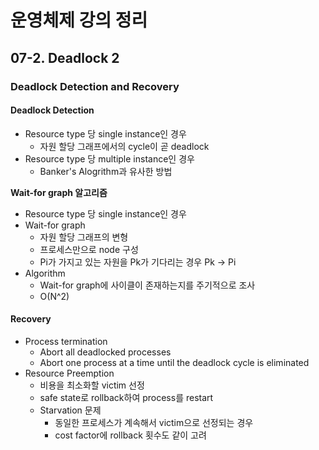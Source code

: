 # 운영체제 강의 정리

## 07-2. Deadlock 2

### Deadlock Detection and Recovery

#### **Deadlock Detection**

- Resource type 당 single instance인 경우
  - 자원 할당 그래프에서의 cycle이 곧 deadlock
- Resource type 당 multiple instance인 경우
  - Banker's Alogrithm과 유사한 방법

**Wait-for graph 알고리즘**

-  Resource type 당 single instance인 경우
- Wait-for graph
  - 자원 할당 그래프의 변형
  - 프로세스만으로 node 구성
  - Pi가 가지고 있는 자원을 Pk가 기다리는 경우 Pk -> Pi
- Algorithm
  - Wait-for graph에 사이클이 존재하는지를 주기적으로 조사
  - O(N^2)

#### **Recovery**

- Process termination
  - Abort all deadlocked processes
  - Abort one process at a time until the deadlock cycle is eliminated
- Resource Preemption
  - 비용을 최소화할 victim 선정
  - safe state로 rollback하여 process를 restart
  - Starvation 문제
    - 동일한 프로세스가 계속해서 victim으로 선정되는 경우
    - cost factor에 rollback 횟수도 같이 고려